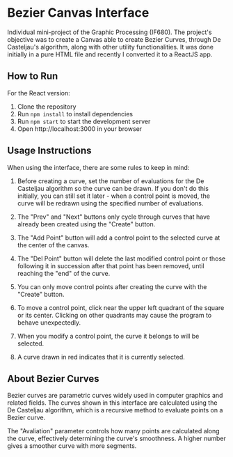 # Bezier Canvas Interface
Individual mini-project of the Graphic Processing (IF680). The project's objective was to create a Canvas able to create Bezier Curves, through De Casteljau's algorithm, along with other utility functionalities. It was done initially in a pure HTML file and recently I converted it to a ReactJS app.
## How to Run
For the React version:
1. Clone the repository
2. Run `npm install` to install dependencies
3. Run `npm start` to start the development server
4. Open http://localhost:3000 in your browser

## Usage Instructions
When using the interface, there are some rules to keep in mind:

1. Before creating a curve, set the number of evaluations for the De Casteljau algorithm so the curve can be drawn. If you don't do this initially, you can still set it later - when a control point is moved, the curve will be redrawn using the specified number of evaluations.

2. The "Prev" and "Next" buttons only cycle through curves that have already been created using the "Create" button.

3. The "Add Point" button will add a control point to the selected curve at the center of the canvas.

4. The "Del Point" button will delete the last modified control point or those following it in succession after that point has been removed, until reaching the "end" of the curve.

5. You can only move control points after creating the curve with the "Create" button.

6. To move a control point, click near the upper left quadrant of the square or its center. Clicking on other quadrants may cause the program to behave unexpectedly.

7. When you modify a control point, the curve it belongs to will be selected.

8. A curve drawn in red indicates that it is currently selected.

## About Bezier Curves
Bezier curves are parametric curves widely used in computer graphics and related fields. The curves shown in this interface are calculated using the De Casteljau algorithm, which is a recursive method to evaluate points on a Bezier curve.

The "Avaliation" parameter controls how many points are calculated along the curve, effectively determining the curve's smoothness. A higher number gives a smoother curve with more segments.
